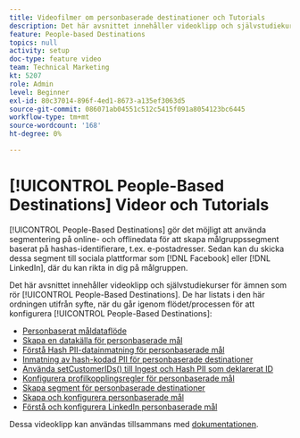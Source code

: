 ```yaml
---
title: Videofilmer om personbaserade destinationer och Tutorials
description: Det här avsnittet innehåller videoklipp och självstudiekurser för ämnen som rör personbaserade mål.
feature: People-based Destinations
topics: null
activity: setup
doc-type: feature video
team: Technical Marketing
kt: 5207
role: Admin
level: Beginner
exl-id: 80c37014-896f-4ed1-8673-a135ef3063d5
source-git-commit: 086071ab04551c512c5415f091a8054123bc6445
workflow-type: tm+mt
source-wordcount: '168'
ht-degree: 0%

---
```


# [!UICONTROL People-Based Destinations] Videor och Tutorials

[!UICONTROL People-Based Destinations] gör det möjligt att använda segmentering på online- och offlinedata för att skapa målgruppssegment baserat på hashas-identifierare, t.ex. e-postadresser. Sedan kan du skicka dessa segment till sociala plattformar som [!DNL Facebook] eller [!DNL LinkedIn], där du kan rikta in dig på målgruppen.

Det här avsnittet innehåller videoklipp och självstudiekurser för ämnen som rör [!UICONTROL People-Based Destinations]. De har listats i den här ordningen utifrån syfte, när du går igenom flödet/processen för att konfigurera [!UICONTROL People-Based Destinations]:

* [Personbaserat måldataflöde](people-based-destinations-data-flow.md)
* [Skapa en datakälla för personbaserade mål](creating-a-data-source-for-people-based-destinations.md)
* [Förstå Hash PII-datainmatning för personbaserade mål](understanding-hashed-pii-data-ingestion-for-people-based-destinations.md)
* [Inmatning av hash-kodad PII för personbaserade destinationer](ingesting-hashed-pii-for-people-based-destinations.md)
* [Använda setCustomerIDs() till Ingest och Hash PII som deklarerat ID](using-setcustomerids-to-ingest-and-hash-pii-as-a-declared-id.md)
* [Konfigurera profilkopplingsregler för personbaserade mål](configuring-profile-merge-rules-for-people-based-destinations.md)
* [Skapa segment för personbaserade destinationer](creating-segments-for-people-based-destinations.md)
* [Skapa och konfigurera personbaserade mål](create-and-configure-people-based-destinations.md)
* [Förstå och konfigurera LinkedIn personbaserade mål](understanding-and-configuring-the-linkedin-pbd.md)

Dessa videoklipp kan användas tillsammans med [dokumentationen](https://experienceleague.adobe.com/docs/audience-manager/user-guide/features/destinations/people-based/people-based-destinations-overview.html).
